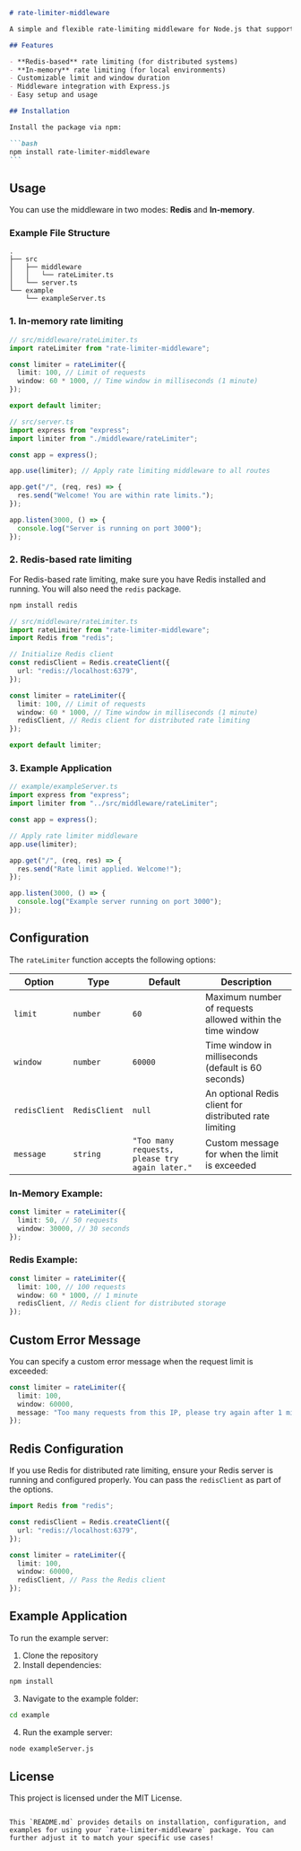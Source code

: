 ````markdown
# rate-limiter-middleware

A simple and flexible rate-limiting middleware for Node.js that supports both Redis and in-memory storage. This package can be used to limit the number of requests made by users within a certain time frame, preventing abuse and protecting your application from being overwhelmed by traffic.

## Features

- **Redis-based** rate limiting (for distributed systems)
- **In-memory** rate limiting (for local environments)
- Customizable limit and window duration
- Middleware integration with Express.js
- Easy setup and usage

## Installation

Install the package via npm:

```bash
npm install rate-limiter-middleware
```
````

## Usage

You can use the middleware in two modes: **Redis** and **In-memory**.

### Example File Structure

```
.
├── src
│   ├── middleware
│   │   └── rateLimiter.ts
│   └── server.ts
└── example
    └── exampleServer.ts
```

### 1. In-memory rate limiting

```typescript
// src/middleware/rateLimiter.ts
import rateLimiter from "rate-limiter-middleware";

const limiter = rateLimiter({
  limit: 100, // Limit of requests
  window: 60 * 1000, // Time window in milliseconds (1 minute)
});

export default limiter;

// src/server.ts
import express from "express";
import limiter from "./middleware/rateLimiter";

const app = express();

app.use(limiter); // Apply rate limiting middleware to all routes

app.get("/", (req, res) => {
  res.send("Welcome! You are within rate limits.");
});

app.listen(3000, () => {
  console.log("Server is running on port 3000");
});
```

### 2. Redis-based rate limiting

For Redis-based rate limiting, make sure you have Redis installed and running. You will also need the `redis` package.

```bash
npm install redis
```

```typescript
// src/middleware/rateLimiter.ts
import rateLimiter from "rate-limiter-middleware";
import Redis from "redis";

// Initialize Redis client
const redisClient = Redis.createClient({
  url: "redis://localhost:6379",
});

const limiter = rateLimiter({
  limit: 100, // Limit of requests
  window: 60 * 1000, // Time window in milliseconds (1 minute)
  redisClient, // Redis client for distributed rate limiting
});

export default limiter;
```

### 3. Example Application

```typescript
// example/exampleServer.ts
import express from "express";
import limiter from "../src/middleware/rateLimiter";

const app = express();

// Apply rate limiter middleware
app.use(limiter);

app.get("/", (req, res) => {
  res.send("Rate limit applied. Welcome!");
});

app.listen(3000, () => {
  console.log("Example server running on port 3000");
});
```

## Configuration

The `rateLimiter` function accepts the following options:

| Option        | Type          | Default                                        | Description                                               |
| ------------- | ------------- | ---------------------------------------------- | --------------------------------------------------------- |
| `limit`       | `number`      | `60`                                           | Maximum number of requests allowed within the time window |
| `window`      | `number`      | `60000`                                        | Time window in milliseconds (default is 60 seconds)       |
| `redisClient` | `RedisClient` | `null`                                         | An optional Redis client for distributed rate limiting    |
| `message`     | `string`      | `"Too many requests, please try again later."` | Custom message for when the limit is exceeded             |

### In-Memory Example:

```typescript
const limiter = rateLimiter({
  limit: 50, // 50 requests
  window: 30000, // 30 seconds
});
```

### Redis Example:

```typescript
const limiter = rateLimiter({
  limit: 100, // 100 requests
  window: 60 * 1000, // 1 minute
  redisClient, // Redis client for distributed storage
});
```

## Custom Error Message

You can specify a custom error message when the request limit is exceeded:

```typescript
const limiter = rateLimiter({
  limit: 100,
  window: 60000,
  message: "Too many requests from this IP, please try again after 1 minute.",
});
```

## Redis Configuration

If you use Redis for distributed rate limiting, ensure your Redis server is running and configured properly. You can pass the `redisClient` as part of the options.

```typescript
import Redis from "redis";

const redisClient = Redis.createClient({
  url: "redis://localhost:6379",
});

const limiter = rateLimiter({
  limit: 100,
  window: 60000,
  redisClient, // Pass the Redis client
});
```

## Example Application

To run the example server:

1. Clone the repository
2. Install dependencies:

```bash
npm install
```

3. Navigate to the example folder:

```bash
cd example
```

4. Run the example server:

```bash
node exampleServer.js
```

## License

This project is licensed under the MIT License.

```

This `README.md` provides details on installation, configuration, and examples for using your `rate-limiter-middleware` package. You can further adjust it to match your specific use cases!
```
